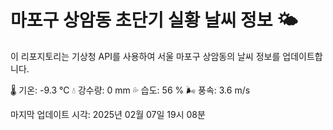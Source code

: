 
# 마포구 상암동 초단기 실황 날씨 정보 🌤️

이 리포지토리는 기상청 API를 사용하여 서울 마포구 상암동의 날씨 정보를 업데이트합니다. 

🌡️ 기온: -9.3 ℃
💧 강수량: 0 mm
💦 습도: 56 %
🌬️ 풍속: 3.6 m/s

마지막 업데이트 시각: 2025년 02월 07일 19시 08분    
